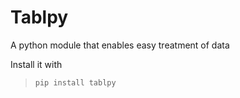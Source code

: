 # Tablpy
A python module that enables easy treatment of data  

Install it with

> `pip install tablpy`
